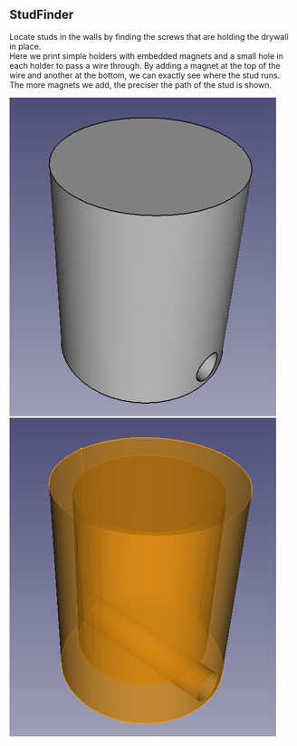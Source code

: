 ## StudFinder

Locate studs in the walls by finding the screws that are holding the drywall in place.  
Here we print simple holders with embedded magnets and a small hole in each holder to pass a wire through.  By adding a magnet at the top of the wire and another at the bottom, we can exactly see where the stud runs.  
The more magnets we add, the preciser the path of the stud is shown.  

![Solid model](StudFinder_solid.jpg) 
![Wire model](StudFinder_wire.jpg)  
